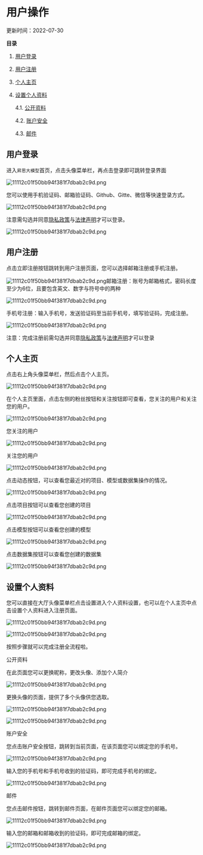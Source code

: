 # 用户操作

更新时间：2022-07-30

**目录**

1. [用户登录](#用户登录)

2. [用户注册](#用户注册)

3. [个人主页](#个人主页)

4. [设置个人资料](#设置个人资料)

   4.1.  [公开资料](#公开资料)

   4.2.  [账户安全](#账户安全)

   4.3.  [邮件](#邮件)

## 用户登录

进入```昇思大模型```首页，点击头像菜单栏，再点击登录即可跳转登录界面

![11112c01f50bb94f381f7dbab2c9d.png](https://obs-xihe-beijing4.obs.cn-north-4.myhuaweicloud.com/xihe-img/%E7%94%A8%E6%88%B7%E6%B3%A8%E5%86%8C/WechatIMG1147.png)

您可以使用手机验证码、邮箱验证码、Github、Gitte、微信等快速登录方式。

![11112c01f50bb94f381f7dbab2c9d.png](https://obs-xihe-beijing4.obs.cn-north-4.myhuaweicloud.com/xihe-img/%E7%94%A8%E6%88%B7%E6%B3%A8%E5%86%8C/WechatIMG1041.png)

注意需勾选并同意[隐私政策](https://gitee.com/link?target=https%3A%2F%2Fmindspore.cn%2Fprivacy)与[法律声明](https://gitee.com/link?target=https%3A%2F%2Fmindspore.cn%2Flegal)才可以登录。

![11112c01f50bb94f381f7dbab2c9d.png](https://obs-xihe-beijing4.obs.cn-north-4.myhuaweicloud.com/xihe-img/%E7%94%A8%E6%88%B7%E6%B3%A8%E5%86%8C/WechatIMG1139.png)

## 用户注册

点击立即注册按钮跳转到用户注册页面，您可以选择邮箱注册或手机注册。

![11112c01f50bb94f381f7dbab2c9d.png](https://obs-xihe-beijing4.obs.cn-north-4.myhuaweicloud.com/xihe-img/%E7%94%A8%E6%88%B7%E6%B3%A8%E5%86%8C/WechatIMG1150.png)邮箱注册：账号为邮箱格式，密码长度至少为6位，且要包含英文、数字与符号中的两种

![11112c01f50bb94f381f7dbab2c9d.png](https://obs-xihe-beijing4.obs.cn-north-4.myhuaweicloud.com/xihe-img/%E7%94%A8%E6%88%B7%E6%B3%A8%E5%86%8C/WechatIMG1148.png)

手机号注册：输入手机号，发送验证码至当前手机号，填写验证码，完成注册。

![11112c01f50bb94f381f7dbab2c9d.png](https://obs-xihe-beijing4.obs.cn-north-4.myhuaweicloud.com/xihe-img/%E7%94%A8%E6%88%B7%E6%B3%A8%E5%86%8C/WechatIMG1149.png)

注意：完成注册前需勾选并同意[隐私政策](https://gitee.com/link?target=https%3A%2F%2Fmindspore.cn%2Fprivacy)与[法律声明](https://gitee.com/link?target=https%3A%2F%2Fmindspore.cn%2Flegal)才可以登录

## 个人主页

点击右上角头像菜单栏，然后点击个人主页。

![11112c01f50bb94f381f7dbab2c9d.png](https://obs-xihe-beijing4.obs.cn-north-4.myhuaweicloud.com/xihe-img/%E7%94%A8%E6%88%B7%E6%B3%A8%E5%86%8C/WechatIMG1134.png)

在个人主页里面，点击左侧的粉丝按钮和关注按钮即可查看，您关注的用户和关注您的用户。

![11112c01f50bb94f381f7dbab2c9d.png](https://obs-xihe-beijing4.obs.cn-north-4.myhuaweicloud.com/xihe-img/%E7%94%A8%E6%88%B7%E6%B3%A8%E5%86%8C/WechatIMG1165.png)

您关注的用户

![11112c01f50bb94f381f7dbab2c9d.png](https://obs-xihe-beijing4.obs.cn-north-4.myhuaweicloud.com/xihe-img/%E7%94%A8%E6%88%B7%E6%B3%A8%E5%86%8C/WechatIMG1164.png)

关注您的用户

![11112c01f50bb94f381f7dbab2c9d.png](https://obs-xihe-beijing4.obs.cn-north-4.myhuaweicloud.com/xihe-img/%E7%94%A8%E6%88%B7%E6%B3%A8%E5%86%8C/WechatIMG1163.png)

点击动态按钮，可以查看您最近对的项目、模型或数据集操作的情况。

![11112c01f50bb94f381f7dbab2c9d.png](https://obs-xihe-beijing4.obs.cn-north-4.myhuaweicloud.com/xihe-img/%E7%94%A8%E6%88%B7%E6%B3%A8%E5%86%8C/WechatIMG1159.png)

点击项目按钮可以查看您创建的项目

![11112c01f50bb94f381f7dbab2c9d.png](https://obs-xihe-beijing4.obs.cn-north-4.myhuaweicloud.com/xihe-img/%E7%94%A8%E6%88%B7%E6%B3%A8%E5%86%8C/WechatIMG1166.png)

点击模型按钮可以查看您创建的模型

![11112c01f50bb94f381f7dbab2c9d.png](https://obs-xihe-beijing4.obs.cn-north-4.myhuaweicloud.com/xihe-img/%E7%94%A8%E6%88%B7%E6%B3%A8%E5%86%8C/WechatIMG1155.png)

点击数据集按钮可以查看您创建的数据集

![11112c01f50bb94f381f7dbab2c9d.png](https://obs-xihe-beijing4.obs.cn-north-4.myhuaweicloud.com/xihe-img/%E7%94%A8%E6%88%B7%E6%B3%A8%E5%86%8C/WechatIMG1157.png)

## 设置个人资料

您可以直接在大厅头像菜单栏点击设置进入个人资料设置，也可以在个人主页中点击设置个人资料进入注册页面。

![11112c01f50bb94f381f7dbab2c9d.png](https://obs-xihe-beijing4.obs.cn-north-4.myhuaweicloud.com/xihe-img/%E7%94%A8%E6%88%B7%E6%B3%A8%E5%86%8C/WechatIMG1167.png)

![11112c01f50bb94f381f7dbab2c9d.png](https://obs-xihe-beijing4.obs.cn-north-4.myhuaweicloud.com/xihe-img/%E7%94%A8%E6%88%B7%E6%B3%A8%E5%86%8C/WechatIMG1136.png)

按照步骤就可以完成注册全流程啦。

公开资料

在此页面您可以更换昵称，更改头像、添加个人简介

![11112c01f50bb94f381f7dbab2c9d.png](https://obs-xihe-beijing4.obs.cn-north-4.myhuaweicloud.com/xihe-img/%E7%94%A8%E6%88%B7%E6%B3%A8%E5%86%8C/WechatIMG1172.png)

更换头像的页面，提供了多个头像供您选取。

![11112c01f50bb94f381f7dbab2c9d.png](https://obs-xihe-beijing4.obs.cn-north-4.myhuaweicloud.com/xihe-img/%E7%94%A8%E6%88%B7%E6%B3%A8%E5%86%8C/WechatIMG1137.png)

![11112c01f50bb94f381f7dbab2c9d.png](https://obs-xihe-beijing4.obs.cn-north-4.myhuaweicloud.com/xihe-img/%E7%94%A8%E6%88%B7%E6%B3%A8%E5%86%8C/WechatIMG1138.png)

账户安全

您点击账户安全按钮，跳转到当前页面，在该页面您可以绑定您的手机号。

![11112c01f50bb94f381f7dbab2c9d.png](https://obs-xihe-beijing4.obs.cn-north-4.myhuaweicloud.com/xihe-img/%E7%94%A8%E6%88%B7%E6%B3%A8%E5%86%8C/WechatIMG1170.png)

输入您的手机号和手机号收到的验证码，即可完成手机号的绑定。

![11112c01f50bb94f381f7dbab2c9d.png](https://obs-xihe-beijing4.obs.cn-north-4.myhuaweicloud.com/xihe-img/%E7%94%A8%E6%88%B7%E6%B3%A8%E5%86%8C/WechatIMG1168.png)

邮件

您点击邮件按钮，跳转到邮件页面，在邮件页面您可以绑定您的邮箱。

![11112c01f50bb94f381f7dbab2c9d.png](https://obs-xihe-beijing4.obs.cn-north-4.myhuaweicloud.com/xihe-img/%E7%94%A8%E6%88%B7%E6%B3%A8%E5%86%8C/WechatIMG1171.png)

输入您的邮箱和邮箱收到的验证码，即可完成邮箱的绑定。

![11112c01f50bb94f381f7dbab2c9d.png](https://obs-xihe-beijing4.obs.cn-north-4.myhuaweicloud.com/xihe-img/%E7%94%A8%E6%88%B7%E6%B3%A8%E5%86%8C/WechatIMG1169.png)
